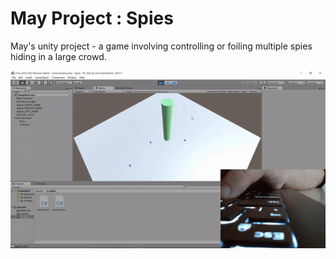 # May Project : Spies
May's unity project - a game involving controlling or foiling multiple spies hiding in a large crowd.

![3 Spies all moving in separate directions; controlled by one user.](https://github.com/pookage/UNITY_MAY_Spies/raw/master/images/demo_01.gif)

